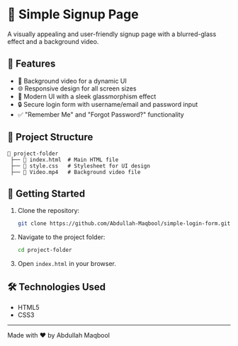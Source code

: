 # 🚀 Simple Signup Page

A visually appealing and user-friendly signup page with a blurred-glass effect and a background video.

## 🌟 Features
- 🎥 Background video for a dynamic UI
- 🌐 Responsive design for all screen sizes
- 🎨 Modern UI with a sleek glassmorphism effect
- 🔒 Secure login form with username/email and password input
- ✅ "Remember Me" and "Forgot Password?" functionality

## 📂 Project Structure
```
📁 project-folder
 ├── 📄 index.html  # Main HTML file
 ├── 🎨 style.css   # Stylesheet for UI design
 ├── 🎥 Video.mp4   # Background video file
```

## 🚀 Getting Started
1. Clone the repository:
   ```bash
   git clone https://github.com/Abdullah-Maqbool/simple-login-form.git
   ```
2. Navigate to the project folder:
   ```bash
   cd project-folder
   ```
3. Open `index.html` in your browser.

## 🛠 Technologies Used
- HTML5
- CSS3

---
Made with ❤️ by Abdullah Maqbool

